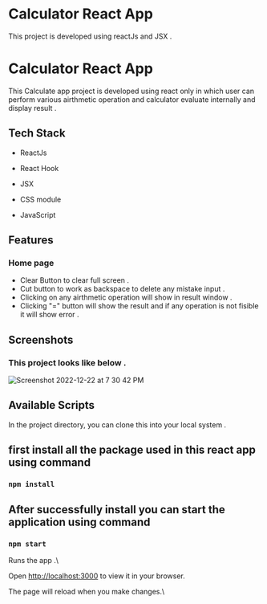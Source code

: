 #  Calculator React App 

This project is developed using reactJs and JSX .


# Calculator React App 

This Calculate app project is developed using react only in which user can perform various airthmetic operation and calculator evaluate internally and display result . 

## Tech Stack 

- ReactJs

- React Hook

- JSX 

- CSS module

- JavaScript


## Features
### Home page

- Clear Button to clear full screen . 
- Cut button to work as backspace to delete any mistake input . 
- Clicking on any airthmetic operation will show in result window .
- Clicking "=" button will show the result and if any operation is not fisible it will show error . 

## Screenshots
   ### This project looks like below .
    
![Screenshot 2022-12-22 at 7 30 42 PM](https://user-images.githubusercontent.com/109090729/209150462-0a600bea-4325-4844-9e87-63ded2a073eb.png)


## Available Scripts

In the project directory, you can clone this into your local system . 

## first install all the package used in this react app using command

### `npm install`


## After successfully install you can start the application  using command

### `npm start`

Runs the app .\

Open [http://localhost:3000](http://localhost:3000) to view it in your browser.

The page will reload when you make changes.\

